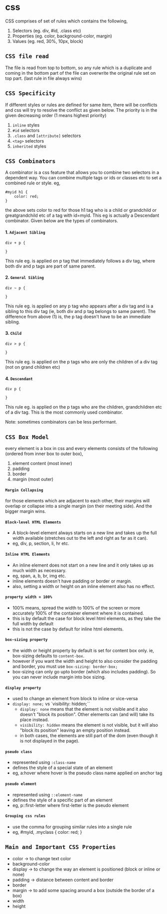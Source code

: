 # css

CSS comprises of set of rules which contains the following,
1. Selectors (eg. div, #id, .class etc)
2. Properties (eg. color, background-color, margin)
3. Values (eg. red, 30%, 10px, block)

## `CSS file read`
The file is read from top to bottom, so any rule which is a duplicate and coming in the bottom part of the file can overwrite the original rule set on top part. (last rule in file always wins)

## `CSS Specificity`

If different styles or rules are defined for same item, there will be conflicts and css will try to resolve the conflict as given below.
The priority is in the given decreasing order (1 means highest priority)
1. `inline` styles
2. `#id` selectors
3. `.class` and `[attribute]` selectors
4. `<tag>` selectors
5. `inherited` styles

## `CSS Combinators`
A combinator is a css feature that allows you to combine two selectors in a dependent way. You can combine multiple tags or ids or classes etc to set a combined rule or style.
eg,
```
#myid h1 {
    color: red;
}
```
the above sets color to red for those h1 tag who is a child or grandchild or greatgrandchild etc of a tag with id=myid. This eg is actually a Descendant combinator. Given below are the types of combinators.

#### 1. `Adjacent Sibling`
````
div + p {

}
````
This rule eg. is applied on p tag that immediately follows a div tag, where both div and p tags are part of same parent.

#### 2. `General Sibling`
````
div ~ p {
    
}
````
This rule eg. is applied on any p tag who appears after a div tag and is a sibling to this div tag (ie, both div and p tag belongs to same parent). The difference from above (1) is, the p tag doesn't have to be an immediate sibling.

#### 3. `Child`
````
div > p {
    
}
````
This rule eg. is applied on the p tags who are only the children of a div tag (not on grand children etc)

#### 4. `Descendant`
````
div p {
    
}
````
This rule eg. is applied on the p tags who are the children, grandchildren etc of a div tag. This is the most commonly used combinator.

Note: sometimes combinators can be less performant.

## `CSS Box Model`

every element is a box in css and every elements consists of the following (ordered from inner box to outer box),
1. element content (most inner)
2. padding
3. border
4. margin (most outer)

#### `Margin Collapsing`
for those elements which are adjacent to each other, their margins will overlap or collapse into a single margin (on their meeting side). And the bigger margin wins.

#### `Block-level HTML Elements`
- A block-level element always starts on a new line and takes up the full width available (stretches out to the left and right as far as it can).
- eg, div, p, section, li, hr etc.

#### `Inline HTML Elements`
- An inline element does not start on a new line and it only takes up as much width as necessary.
- eg, span, a, b, br, img etc.
- inline elements doesn't have padding or border or margin.
- also, setting a width or height on an inline element also has no effect.


#### `property width = 100%`
- 100% means, spread the width to 100% of the screen or more accurately 100% of the container element where it is contained.
- this is by default the case for block level html elements, as they take the full width by default
- this is not the case by default for inline html elements.

#### `box-sizing property`
- the width or height property by default is set for content box only. ie, box-sizing defaults to `content-box`.
- however if you want the width and height to also consider the padding and border, you must use `box-sizing: border-box;`
- box-sizing can only go upto border (which also includes padding). So you can never include margin into box sizing.

#### `display property`
- used to change an element from block to inline or vice-versa
- `display: none;` vs `visibility: hidden;``
    - `display: none` means that the element is not visible and it also doesn't "block its position". Other elements can (and will) take its place instead.
    - `visibility: hidden` means the element is not visible, but it will also "block its position" leaving an empty position instead.
    - in both cases, the elements are still part of the dom (even though it is not displayed in the page).

#### `pseudo class`
- represented using `:class-name`
- defines the style of a special state of an element
- eg, a:hover where hover is the pseudo class name applied on anchor tag

#### `pseudo element`
- represented using `::element-name`
- defines the style of a specific part of an element
- eg, p::first-letter where first-letter is the pseudo element

#### `Grouping css rules`
- use the comma for grouping similar rules into a single rule
- eg, #myid, .myclass { color: red; }

## `Main and Important CSS Properties`

- color -> to change text color
- background-color
- display -> to change the way an element is positioned (block or inline or none)
- padding -> distance between content and border
- border
- margin -> to add some spacing around a box (outside the border of a box)
- width
- height

